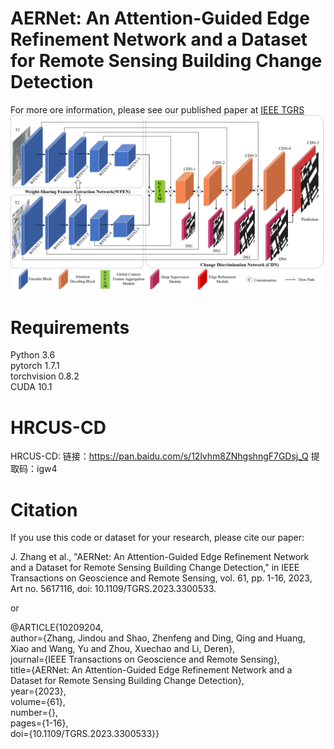 # AERNet: An Attention-Guided Edge Refinement Network and a Dataset for Remote Sensing Building Change Detection
For more ore information, please see our published paper at [IEEE TGRS](https://ieeexplore.ieee.org/abstract/document/10209204)  
![AERNet](net.png)
# Requirements
Python 3.6  
pytorch 1.7.1  
torchvision 0.8.2  
CUDA 10.1
# HRCUS-CD
HRCUS-CD: 链接：https://pan.baidu.com/s/12lvhm8ZNhgshngF7GDsj_Q   提取码：igw4
# Citation
If you use this code or dataset for your research, please cite our paper:  

J. Zhang et al., "AERNet: An Attention-Guided Edge Refinement Network and a Dataset for Remote Sensing Building Change Detection," in IEEE Transactions on Geoscience and Remote Sensing, vol. 61, pp. 1-16, 2023, Art no. 5617116, doi: 10.1109/TGRS.2023.3300533.

or

@ARTICLE{10209204,  
  author={Zhang, Jindou and Shao, Zhenfeng and Ding, Qing and Huang, Xiao and Wang, Yu and Zhou, Xuechao and Li, Deren},  
  journal={IEEE Transactions on Geoscience and Remote Sensing},   
  title={AERNet: An Attention-Guided Edge Refinement Network and a Dataset for Remote Sensing Building Change Detection},   
  year={2023},  
  volume={61},  
  number={},  
  pages={1-16},  
  doi={10.1109/TGRS.2023.3300533}}
